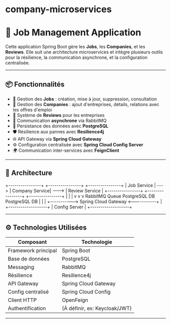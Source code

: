 ﻿# company-microservices
# 🚀 Job Management Application

Cette application Spring Boot gère les **Jobs**, les **Companies**, et les **Reviews**. Elle suit une architecture microservices et intègre plusieurs outils pour la résilience, la communication asynchrone, et la configuration centralisée.

---

## 📦 Fonctionnalités

- 📂 Gestion des **Jobs** : création, mise à jour, suppression, consultation
- 🏢 Gestion des **Companies** : ajout d'entreprises, détails, relations avec les offres d'emploi
- 📝 Système de **Reviews** pour les entreprises
- 💬 Communication **asynchrone** via RabbitMQ
- 💾 Persistance des données avec **PostgreSQL**
- 🛡️ Résilience aux pannes avec **Resilience4j**
- 🌐 API Gateway via **Spring Cloud Gateway**
- ⚙️ Configuration centralisée avec **Spring Cloud Config Server**
- 🌍 Communication inter-services avec **FeignClient**

---

## 🧱 Architecture

+----------------+ +----------------+ +----------------+ | Job Service | ---> | Company Service| ---> | Review Service | +----------------+ +----------------+ +----------------+ | | | v v v RabbitMQ Queue PostgreSQL DB PostgreSQL DB | | | +-----------> Spring Cloud Gateway <-----------+ | +-------------------+ | Config Server | +-------------------+



---

## ⚙️ Technologies Utilisées

| Composant            | Technologie            |
|---------------------|------------------------|
| Framework principal | Spring Boot            |
| Base de données     | PostgreSQL             |
| Messaging           | RabbitMQ               |
| Résilience          | Resilience4j           |
| API Gateway         | Spring Cloud Gateway   |
| Config centralisé   | Spring Cloud Config    |
| Client HTTP         | OpenFeign              |
| Authentification    | (À définir, ex: Keycloak/JWT) |

---
